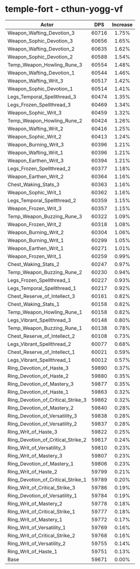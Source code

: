 # temple-fort - cthun-yogg-vf
| Actor | DPS | Increase |
|---|:---:|:---:|
|Weapon_Wafting_Devotion_3|60716|1.75%|
|Weapon_Sophic_Devotion_3|60656|1.65%|
|Weapon_Wafting_Devotion_2|60635|1.62%|
|Weapon_Sophic_Devotion_2|60588|1.54%|
|Temp_Weapon_Howling_Rune_3|60554|1.48%|
|Weapon_Wafting_Devotion_1|60544|1.46%|
|Weapon_Wafting_Writ_3|60517|1.42%|
|Weapon_Sophic_Devotion_1|60514|1.41%|
|Legs_Temporal_Spellthread_3|60474|1.35%|
|Legs_Frozen_Spellthread_3|60469|1.34%|
|Weapon_Sophic_Writ_3|60459|1.32%|
|Temp_Weapon_Howling_Rune_2|60424|1.26%|
|Weapon_Wafting_Writ_2|60416|1.25%|
|Weapon_Sophic_Writ_2|60413|1.24%|
|Weapon_Burning_Writ_3|60396|1.21%|
|Weapon_Wafting_Writ_1|60396|1.21%|
|Weapon_Earthen_Writ_3|60394|1.21%|
|Legs_Frozen_Spellthread_2|60377|1.18%|
|Weapon_Earthen_Writ_2|60364|1.16%|
|Chest_Waking_Stats_3|60363|1.16%|
|Weapon_Sophic_Writ_1|60362|1.16%|
|Legs_Temporal_Spellthread_2|60359|1.15%|
|Weapon_Frozen_Writ_3|60357|1.15%|
|Temp_Weapon_Buzzing_Rune_3|60322|1.09%|
|Weapon_Frozen_Writ_2|60318|1.08%|
|Weapon_Burning_Writ_2|60304|1.06%|
|Weapon_Burning_Writ_1|60299|1.05%|
|Weapon_Earthen_Writ_1|60271|1.01%|
|Weapon_Frozen_Writ_1|60259|0.99%|
|Chest_Waking_Stats_2|60247|0.97%|
|Temp_Weapon_Buzzing_Rune_2|60230|0.94%|
|Legs_Frozen_Spellthread_1|60227|0.93%|
|Legs_Temporal_Spellthread_1|60217|0.92%|
|Chest_Reserve_of_Intellect_3|60161|0.82%|
|Chest_Waking_Stats_1|60158|0.82%|
|Temp_Weapon_Howling_Rune_1|60158|0.82%|
|Legs_Vibrant_Spellthread_3|60148|0.80%|
|Temp_Weapon_Buzzing_Rune_1|60138|0.78%|
|Chest_Reserve_of_Intellect_2|60108|0.73%|
|Legs_Vibrant_Spellthread_2|60077|0.68%|
|Chest_Reserve_of_Intellect_1|60021|0.59%|
|Legs_Vibrant_Spellthread_1|60012|0.57%|
|Ring_Devotion_of_Haste_3|59890|0.37%|
|Ring_Devotion_of_Haste_2|59880|0.35%|
|Ring_Devotion_of_Mastery_3|59877|0.35%|
|Ring_Devotion_of_Haste_1|59863|0.32%|
|Ring_Devotion_of_Critical_Strike_3|59862|0.32%|
|Ring_Devotion_of_Mastery_2|59840|0.28%|
|Ring_Devotion_of_Versatility_3|59838|0.28%|
|Ring_Devotion_of_Versatility_2|59837|0.28%|
|Ring_Writ_of_Haste_3|59822|0.25%|
|Ring_Devotion_of_Critical_Strike_2|59817|0.24%|
|Ring_Writ_of_Versatility_3|59810|0.23%|
|Ring_Writ_of_Mastery_3|59807|0.23%|
|Ring_Devotion_of_Mastery_1|59806|0.23%|
|Ring_Writ_of_Haste_2|59799|0.21%|
|Ring_Devotion_of_Critical_Strike_1|59789|0.20%|
|Ring_Writ_of_Critical_Strike_3|59786|0.19%|
|Ring_Devotion_of_Versatility_1|59784|0.19%|
|Ring_Writ_of_Mastery_2|59778|0.18%|
|Ring_Writ_of_Critical_Strike_1|59777|0.18%|
|Ring_Writ_of_Mastery_1|59772|0.17%|
|Ring_Writ_of_Versatility_1|59769|0.16%|
|Ring_Writ_of_Critical_Strike_2|59768|0.16%|
|Ring_Writ_of_Versatility_2|59755|0.14%|
|Ring_Writ_of_Haste_1|59751|0.13%|
|Base|59671|0.00%|
